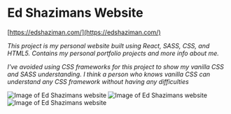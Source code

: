 # Ed Shazimans Website

[https://edshaziman.com/](https://edshaziman.com/)

_This project is my personal website built using React, SASS, CSS, and HTML5._
_Contains my personal portfolio projects and more info about me._

_I've avoided using CSS frameworks for this project to show my vanilla CSS and SASS understanding._
_I think a person who knows vanilla CSS can understand any CSS framework without having any difficulties_

![Image of Ed Shazimans website](https://res.cloudinary.com/dytheecsk/image/upload/v1616096794/portfolio/Screen_Shot_2021-03-16_at_4.14.43_PM_b6ihcj.png)
![Image of Ed Shazimans website](https://res.cloudinary.com/dytheecsk/image/upload/v1616096783/portfolio/Screen_Shot_2021-03-18_at_3.37.07_PM_g3u5ye.png)
![Image of Ed Shazimans website](https://res.cloudinary.com/dytheecsk/image/upload/v1616096815/portfolio/Screen_Shot_2021-03-18_at_3.37.18_PM_pjcgzd.png)
